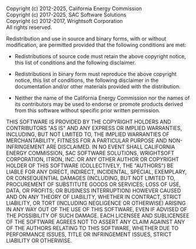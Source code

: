 Copyright (c) 2012-2025, California Energy Commission  
Copyright (c) 2017-2025, SAC Software Solutions  
Copyright (c) 2012-2017, Wrightsoft Corporation  
All rights reserved.  

Redistribution and use in source and binary forms, with or without modification, are permitted provided that the following conditions are met:  

- Redistributions of source code must retain the above copyright notice, this list of conditions and the following disclaimer.  

- Redistributions in binary form must reproduce the above copyright notice, this list of conditions, the following disclaimer in the documentation and/or other materials provided with the distribution.  

- Neither the name of the California Energy Commission nor the names of its contributors may be used to endorse or promote products derived from this software without specific prior written permission.  

THIS SOFTWARE IS PROVIDED BY THE COPYRIGHT HOLDERS AND CONTRIBUTORS "AS IS" AND ANY EXPRESS OR IMPLIED WARRANTIES, INCLUDING, BUT NOT LIMITED TO, THE IMPLIED WARRANTIES OF MERCHANTABILITY, FITNESS FOR A PARTICULAR PURPOSE AND NON-INFRINGEMENT ARE DISCLAIMED. IN NO EVENT SHALL CALIFORNIA ENERGY COMMISSION, SAC SOFTWARE SOLUTIONS, WRIGHTSOFT CORPORATION, ITRON, INC. OR ANY OTHER AUTHOR OR COPYRIGHT HOLDER OF THIS SOFTWARE (COLLECTIVELY, THE "AUTHORS") BE LIABLE FOR ANY DIRECT, INDIRECT, INCIDENTAL, SPECIAL, EXEMPLARY, OR CONSEQUENTIAL DAMAGES (INCLUDING, BUT NOT LIMITED TO, PROCUREMENT OF SUBSTITUTE GOODS OR SERVICES; LOSS OF USE, DATA, OR PROFITS; OR BUSINESS INTERRUPTION) HOWEVER CAUSED AND ON ANY THEORY OF LIABILITY, WHETHER IN CONTRACT, STRICT LIABILITY, OR TORT (INCLUDING NEGLIGENCE OR OTHERWISE) ARISING IN ANY WAY OUT OF THE USE OF THIS SOFTWARE, EVEN IF ADVISED OF THE POSSIBILITY OF SUCH DAMAGE.  EACH LICENSEE AND SUBLICENSEE OF THE SOFTWARE AGREES NOT TO ASSERT ANY CLAIM AGAINST ANY OF THE AUTHORS RELATING TO THIS SOFTWARE, WHETHER DUE TO PERFORMANCE ISSUES, TITLE OR INFRINGEMENT ISSUES, STRICT LIABILITY OR OTHERWISE.